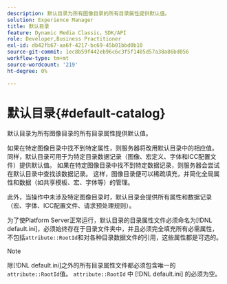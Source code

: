 ```yaml
---
description: 默认目录为所有图像目录的所有目录属性提供默认值。
solution: Experience Manager
title: 默认目录
feature: Dynamic Media Classic，SDK/API
role: Developer,Business Practitioner
exl-id: db42fb67-aa6f-4217-bc69-45b01bbd0b10
source-git-commit: 1ec8b59f442eb96c6c3f5f1405d57a38a86bd056
workflow-type: tm+mt
source-wordcount: '219'
ht-degree: 0%

---
```


# 默认目录{#default-catalog}

默认目录为所有图像目录的所有目录属性提供默认值。

如果在特定图像目录中找不到特定属性，则服务器将改用默认目录中的相应值。 同样，默认目录可用于为特定目录数据记录（图像、宏定义、字体和ICC配置文件）提供默认值。 如果在特定图像目录中找不到特定数据记录，则服务器会尝试在默认目录中查找该数据记录。 这样，图像目录便可以稀疏填充，并简化全局属性和数据（如共享模板、宏、字体等）的管理。

此外，当操作中未涉及特定图像目录时，默认目录会提供所有属性和数据记录（宏、字体、ICC配置文件、请求预处理规则）。

为了使Platform Server正常运行，默认目录的目录属性文件必须命名为[!DNL default.ini]，必须始终存在于目录文件夹中，并且必须完全填充所有必需属性，不包括`attribute::RootId`和对各种目录数据文件的引用，这些属性都是可选的。

>[!NOTE]
>
>除[!DNL default.ini]之外的所有目录属性文件都必须包含唯一的`attribute::RootId`值。 `attribute::RootId` 中 [!DNL default.ini] 的必须为空。
